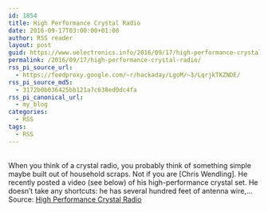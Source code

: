 ```yaml
---
id: 1854
title: High Performance Crystal Radio
date: 2016-09-17T03:00:00+01:00
author: RSS reader
layout: post
guid: https://www.uelectronics.info/2016/09/17/high-performance-crystal-radio/
permalink: /2016/09/17/high-performance-crystal-radio/
rss_pi_source_url:
  - https://feedproxy.google.com/~r/hackaday/LgoM/~3/LqrjkTKZNDE/
rss_pi_source_md5:
  - 3172b0b036425bb121a7c638ed0dc4fa
rss_pi_canonical_url:
  - my_blog
categories:
  - RSS
tags:
  - RSS
---
```

&#013;  
When you think of a crystal radio, you probably think of something simple maybe built out of household scraps. Not if you are [Chris Wendling]. He recently posted a video (see below) of his high-performance crystal set. He doesn’t take any shortcuts: he has several hundred feet of antenna wire,…&#013;  
Source: <a href="https://feedproxy.google.com/~r/hackaday/LgoM/~3/LqrjkTKZNDE/" target="_blank">High Performance Crystal Radio</a>
